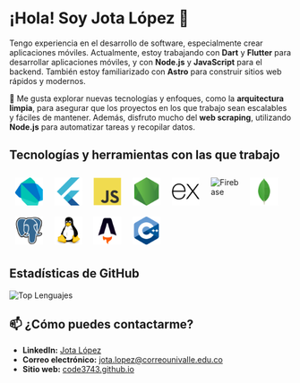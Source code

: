 # ¡Hola! Soy Jota López 👋

Tengo experiencia en el desarrollo de software, especialmente crear aplicaciones móviles. Actualmente, estoy trabajando con **Dart** y **Flutter** para desarrollar aplicaciones móviles, y con **Node.js** y **JavaScript** para el backend. También estoy familiarizado con **Astro** para construir sitios web rápidos y modernos.

🚀 Me gusta explorar nuevas tecnologías y enfoques, como la **arquitectura limpia**, para asegurar que los proyectos en los que trabajo sean escalables y fáciles de mantener. Además, disfruto mucho del **web scraping**, utilizando **Node.js** para automatizar tareas y recopilar datos.

## Tecnologías y herramientas con las que trabajo

<div style="display: flex; flex-wrap: wrap;">
  <img src="https://raw.githubusercontent.com/devicons/devicon/master/icons/dart/dart-original.svg" alt="Dart" width="50" style="margin: 10px;"/>
  <img src="https://raw.githubusercontent.com/devicons/devicon/master/icons/flutter/flutter-original.svg" alt="Flutter" width="50" style="margin: 10px;"/>
  <img src="https://raw.githubusercontent.com/devicons/devicon/master/icons/javascript/javascript-original.svg" alt="JavaScript" width="50" style="margin: 10px;"/>
  <img src="https://raw.githubusercontent.com/devicons/devicon/master/icons/nodejs/nodejs-original.svg" alt="Node.js" width="50" style="margin: 10px;"/>
  <img src="https://raw.githubusercontent.com/devicons/devicon/master/icons/express/express-original.svg" alt="Express" width="50" style="margin: 10px;"/>
  <img src="https://www.vectorlogo.zone/logos/firebase/firebase-icon.svg" alt="Firebase" width="50" style="margin: 10px;"/>
  <img src="https://raw.githubusercontent.com/devicons/devicon/master/icons/mongodb/mongodb-original.svg" alt="MongoDB" width="50" style="margin: 10px;"/>
  <img src="https://raw.githubusercontent.com/devicons/devicon/master/icons/postgresql/postgresql-original.svg" alt="PostgreSQL" width="50" style="margin: 10px;"/>
  <img src="https://raw.githubusercontent.com/devicons/devicon/master/icons/linux/linux-original.svg" alt="Linux" width="50" style="margin: 10px;"/>
  <img src="https://raw.githubusercontent.com/devicons/devicon/master/icons/astro/astro-original.svg" alt="Astro" width="50" style="margin: 10px;"/>
  <img src="https://raw.githubusercontent.com/devicons/devicon/master/icons/cplusplus/cplusplus-original.svg" alt="C++" width="50" style="margin: 10px;"/>
</div>

## Estadísticas de GitHub

![Top Lenguajes](https://github-readme-stats.vercel.app/api/top-langs/?username=code3743&layout=compact&theme=dark)

## 📫 ¿Cómo puedes contactarme?

- **LinkedIn:** [Jota López](https://linkedin.com/in/jota-lópez-ramirez-899604231)
- **Correo electrónico:** [jota.lopez@correounivalle.edu.co](mailto:jota.lopez@correounivalle.edu.co)
- **Sitio web:** [code3743.github.io](https://code3743.github.io/)

